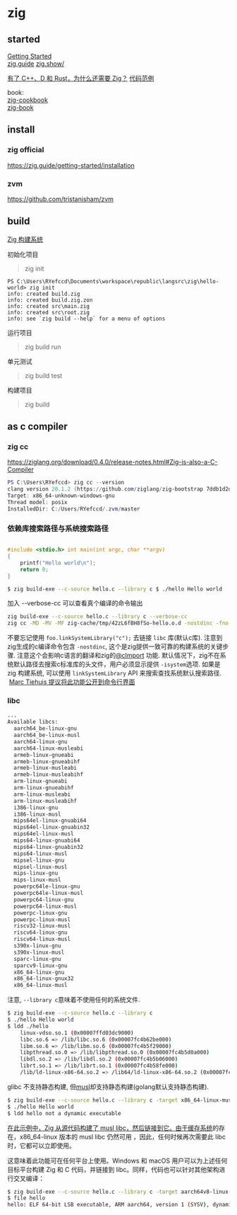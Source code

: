 
# zig

## started

[Getting Started](https://ziglang.org/learn/getting-started/)  
[zig.guide](https://zig.guide/)
[zig.show/](https://zig.show/)  

[有了 C++、D 和 Rust，为什么还需要 Zig？](https://ziglang.org/zh-CN/learn/why_zig_rust_d_cpp/)
[代码范例](https://ziglang.org/zh-CN/learn/samples/)

book:  
[zig-cookbook](https://cookbook.ziglang.cc/)  
[zig-book](https://pedropark99.github.io/zig-book/)
## install

### zig official

https://zig.guide/getting-started/installation  

### zvm

https://github.com/tristanisham/zvm  


## build

[Zig 构建系统](https://ziglang.org/learn/build-system/#installing-artifacts)

初始化项目

> zig init  

```zig
PS C:\Users\RYefccd\Documents\workspace\republic\langsrc\zig\hello-world> zig init       
info: created build.zig
info: created build.zig.zon
info: created src\main.zig
info: created src\root.zig
info: see `zig build --help` for a menu of options

```


运行项目

> zig build run


单元测试

>  zig build test


构建项目

>  zig build

## as c compiler

### zig cc

https://ziglang.org/download/0.4.0/release-notes.html#Zig-is-also-a-C-Compiler  

```powershell
PS C:\Users\RYefccd> zig cc --version
clang version 20.1.2 (https://github.com/ziglang/zig-bootstrap 7ddb1d2d582893ffac7c1a7c5c893a02933a6817)
Target: x86_64-unknown-windows-gnu
Thread model: posix
InstalledDir: C:/Users/RYefccd/.zvm/master
```

### 依赖库搜索路径与系统搜索路径


```hello.c

#include <stdio.h> int main(int argc, char **argv) 
{ 
	printf("Hello world\n"); 
	return 0; 
}
```


```bash
$ zig build-exe --c-source hello.c --library c $ ./hello Hello world
```

加入 --verbose-cc 可以查看真个编译的命令输出

```bash
zig build-exe --c-source hello.c --library c --verbose-cc 
zig cc -MD -MV -MF zig-cache/tmp/42zL6fBH8fSo-hello.o.d -nostdinc -fno-spell-checking -isystem /home/andy/dev/zig/build/lib/zig/include -isystem /home/andy/dev/zig/build/lib/zig/libc/include/x86_64-linux-gnu -isystem /home/andy/dev/zig/build/lib/zig/libc/include/generic-glibc -isystem /home/andy/dev/zig/build/lib/zig/libc/include/x86_64-linux-any -isystem /home/andy/dev/zig/build/lib/zig/libc/include/any-linux-any -march=native -g -fstack-protector-strong --param ssp-buffer-size=4 -fno-omit-frame-pointer -o zig-cache/tmp/42zL6fBH8fSo-hello.o -c hello.c -fPIC
```

不要忘记使用 `foo.linkSystemLibrary("c");` 去链接 `libc` 库(默认c库). 注意到zig生成的c编译命令包含 `-nostdinc`, 这个是zig提供一致可靠的构建系统的关键步骤. 注意这个会影响c语言的翻译和zig的[@cImport](https://ziglang.org/documentation/0.4.0/#cImport) 功能.
默认情况下，zig不在系统默认路径去搜索c标准库的头文件，用户必须显示提供 `-isystem`选项.
如果是 zig 构建系统, 可以使用 `linkSystemLibrary` API 来搜索查找系统默认搜索路径.
 [Marc Tiehuis 提议将此功能公开到命令行界面](https://github.com/ziglang/zig/issues/2041#issuecomment-479335822)
 
### libc

```bash
...
Available libcs: 
  aarch64_be-linux-gnu 
  aarch64_be-linux-musl 
  aarch64-linux-gnu 
  aarch64-linux-musleabi 
  armeb-linux-gnueabi 
  armeb-linux-gnueabihf 
  armeb-linux-musleabi 
  armeb-linux-musleabihf 
  arm-linux-gnueabi 
  arm-linux-gnueabihf 
  arm-linux-musleabi 
  arm-linux-musleabihf 
  i386-linux-gnu 
  i386-linux-musl 
  mips64el-linux-gnuabi64 
  mips64el-linux-gnuabin32 
  mips64el-linux-musl 
  mips64-linux-gnuabi64 
  mips64-linux-gnuabin32 
  mips64-linux-musl 
  mipsel-linux-gnu 
  mipsel-linux-musl 
  mips-linux-gnu 
  mips-linux-musl 
  powerpc64le-linux-gnu 
  powerpc64le-linux-musl 
  powerpc64-linux-gnu 
  powerpc64-linux-musl 
  powerpc-linux-gnu 
  powerpc-linux-musl 
  riscv32-linux-musl 
  riscv64-linux-gnu 
  riscv64-linux-musl 
  s390x-linux-gnu 
  s390x-linux-musl 
  sparc-linux-gnu 
  sparcv9-linux-gnu 
  x86_64-linux-gnu 
  x86_64-linux-gnux32 
  x86_64-linux-musl
```

注意, `--library c`意味着不使用任何的系统文件. 

```bash
$ zig build-exe --c-source hello.c --library c 
$ ./hello Hello world 
$ ldd ./hello 
	linux-vdso.so.1 (0x00007ffd03dc9000) 
	libc.so.6 => /lib/libc.so.6 (0x00007fc4b62be000) 
	libm.so.6 => /lib/libm.so.6 (0x00007fc4b5f29000) 
	libpthread.so.0 => /lib/libpthread.so.0 (0x00007fc4b5d0a000) 
	libdl.so.2 => /lib/libdl.so.2 (0x00007fc4b5b06000) 
	librt.so.1 => /lib/librt.so.1 (0x00007fc4b58fe000) 
	/lib/ld-linux-x86-64.so.2 => /lib64/ld-linux-x86-64.so.2 (0x00007fc4b6672000)
```

glibc 不支持静态构建, 但[musl](https://www.musl-libc.org/)却支持静态构建(golang默认支持静态构建).

```bash
$ zig build-exe --c-source hello.c --library c -target x86_64-linux-musl 
$ ./hello Hello world 
$ ldd hello not a dynamic executable
```

[在此示例中，Zig 从源代码构建了 musl libc，然后链接到它。由于缓存系统](https://ziglang.org/download/0.4.0/release-notes.html#Build-Artifact-Caching)的存在，x86_64-linux 版本的 musl libc 仍然可用 ，因此，任何时候再次需要此 libc 时，它都可以立即使用。

这意味着此功能可在任何平台上使用。Windows 和 macOS 用户可以为上述任何目标平台构建 Zig 和 C 代码，并链接到 libc。同样，代码也可以针对其他架构进行交叉编译：

```bash
$ zig build-exe --c-source hello.c --library c -target aarch64v8-linux-gnu 
$ file hello 
hello: ELF 64-bit LSB executable, ARM aarch64, version 1 (SYSV), dynamically linked, interpreter /lib/ld-linux-aarch64.so.1, for GNU/Linux 2.0.0, with debug_info, not stripped
```